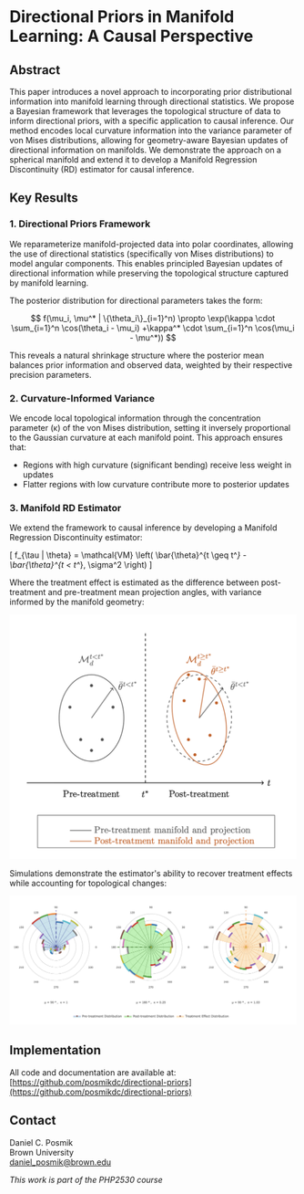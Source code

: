 # Directional Priors in Manifold Learning: A Causal Perspective

## Abstract

This paper introduces a novel approach to incorporating prior distributional information into manifold learning through directional statistics. We propose a Bayesian framework that leverages the topological structure of data to inform directional priors, with a specific application to causal inference. Our method encodes local curvature information into the variance parameter of von Mises distributions, allowing for geometry-aware Bayesian updates of directional information on manifolds. We demonstrate the approach on a spherical manifold and extend it to develop a Manifold Regression Discontinuity (RD) estimator for causal inference.

## Key Results

### 1. Directional Priors Framework

We reparameterize manifold-projected data into polar coordinates, allowing the use of directional statistics (specifically von Mises distributions) to model angular components. This enables principled Bayesian updates of directional information while preserving the topological structure captured by manifold learning.

The posterior distribution for directional parameters takes the form:

$$
f(\mu_i, \mu^* | \{\theta_i\}_{i=1}^n) \propto \exp(\kappa \cdot \sum_{i=1}^n \cos(\theta_i - \mu_i) +\kappa^* \cdot \sum_{i=1}^n \cos(\mu_i - \mu^*))
$$

This reveals a natural shrinkage structure where the posterior mean balances prior information and observed data, weighted by their respective precision parameters.

### 2. Curvature-Informed Variance

We encode local topological information through the concentration parameter (κ) of the von Mises distribution, setting it inversely proportional to the Gaussian curvature at each manifold point. This approach ensures that:

- Regions with high curvature (significant bending) receive less weight in updates
- Flatter regions with low curvature contribute more to posterior updates

### 3. Manifold RD Estimator

We extend the framework to causal inference by developing a Manifold Regression Discontinuity estimator:

\[
f_{\tau | \theta} = 
\mathcal{VM}
\left(
  \bar{\theta}^{t \geq t^*} - \bar{\theta}^{t < t^*}, \sigma^2 
\right)
\]

Where the treatment effect is estimated as the difference between post-treatment and pre-treatment mean projection angles, with variance informed by the manifold geometry:

![Manifold RD Estimator](fig/manifold-rd.png)

Simulations demonstrate the estimator's ability to recover treatment effects while accounting for topological changes:

![RD Simulation Results](fig/rd-sim.png)

## Implementation

All code and documentation are available at: [https://github.com/posmikdc/directional-priors](https://github.com/posmikdc/directional-priors)

## Contact

Daniel C. Posmik  
Brown University  
daniel_posmik@brown.edu

*This work is part of the PHP2530 course*
